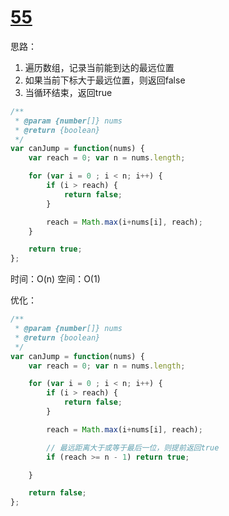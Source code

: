 # [55](https://leetcode.cn/problems/jump-game/description/?envType=study-plan-v2&envId=top-interview-150)

思路：
1. 遍历数组，记录当前能到达的最远位置
2. 如果当前下标大于最远位置，则返回false
3. 当循环结束，返回true

```js
/**
 * @param {number[]} nums
 * @return {boolean}
 */
var canJump = function(nums) {
    var reach = 0; var n = nums.length;

    for (var i = 0 ; i < n; i++) {
        if (i > reach) {
            return false;
        }

        reach = Math.max(i+nums[i], reach);
    }

    return true;
};
```

时间：O(n)
空间：O(1)

优化：

```js
/**
 * @param {number[]} nums
 * @return {boolean}
 */
var canJump = function(nums) {
    var reach = 0; var n = nums.length;

    for (var i = 0 ; i < n; i++) {
        if (i > reach) {
            return false;
        }

        reach = Math.max(i+nums[i], reach);

        // 最远距离大于或等于最后一位，则提前返回true
        if (reach >= n - 1) return true;

    }

    return false;
};
```